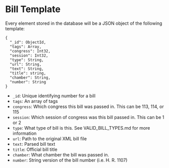 # Bill Template
Every element stored in the database will be a JSON object of the following template:

```
{
  "_id": ObjectId,
  "tags": Array,
  "congress": Int32,
  "session": Int32,
  "type": String,
  "url": String,
  "text": String,
  "title": string,
  "chamber": String,
  "number": String
}
```

* `_id`: Unique identifying number for a bill
* `tags`: An array of tags
* `congress`: Which congress this bill was passed in. This can be 113, 114, or 115
* `session`: Which session of congress was this bill passed in. This can be 1 or 2
* `type`: What type of bill is this. See VALID_BILL_TYPES.md for more information
* `url`: Path to the original XML bill file
* `text`: Parsed bill text
* `title`: Official bill title
* `chamber`: What chamber the bill was passed in.
* `number`: String version of the bill number (i.e. H. R. 1107)
